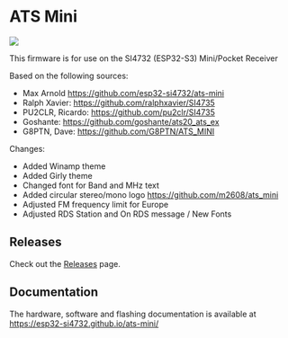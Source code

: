 # ATS Mini

![](docs/source/_static/Spirogyra_Winamp_theme.png)

This firmware is for use on the SI4732 (ESP32-S3) Mini/Pocket Receiver

Based on the following sources:

* Max Arnold         https://github.com/esp32-si4732/ats-mini
* Ralph Xavier:      https://github.com/ralphxavier/SI4735
* PU2CLR, Ricardo:   https://github.com/pu2clr/SI4735
* Goshante:          https://github.com/goshante/ats20_ats_ex
* G8PTN, Dave:       https://github.com/G8PTN/ATS_MINI

Changes:

* Added Winamp theme
* Added Girly theme
* Changed font for Band and MHz text 
* Added circular stereo/mono logo https://github.com/m2608/ats_mini
* Adjusted FM frequency limit for Europe
* Adjusted RDS Station and On RDS message / New Fonts


## Releases

Check out the [Releases](https://github.com/esp32-si4732/ats-mini/releases) page.

## Documentation

The hardware, software and flashing documentation is available at <https://esp32-si4732.github.io/ats-mini/>
